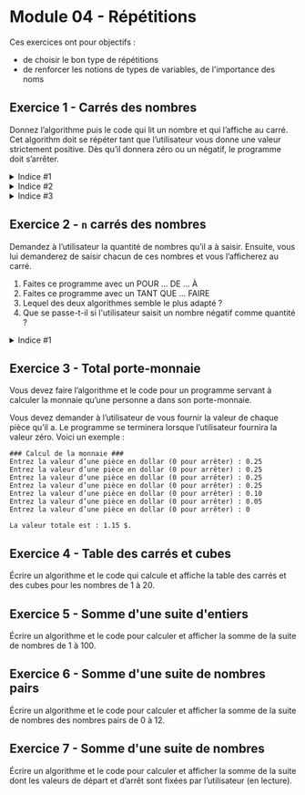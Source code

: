 # Module 04 - Répétitions

Ces exercices ont pour objectifs :

- de choisir le bon type de répétitions
- de renforcer les notions de types de variables, de l'importance des noms

## Exercice 1 - Carrés des nombres

Donnez l’algorithme puis le code qui lit un nombre et qui l’affiche au carré.
Cet algorithm doit se répéter tant que l’utilisateur vous donne une valeur strictement positive.
Dès qu’il donnera zéro ou un négatif, le programme doit s’arrêter.

<details>
    <summary>Indice #1</summary>

Connait-on ou peut-on déduire la quantité d'entiers à lire ?
</details>

<details>
    <summary>Indice #2</summary>

Comment répéter une action ? Quelle est/sont les actions à répéter ? Quand arrête-t-on ?
</details>

<details>
    <summary>Indice #3</summary>

Que représente le carré d'un nombre ?
</details>

<!--
<details>
    <summary>Proposition solution</summary>

``` csharp
entier nombre = 0;
entier nombreAuCarre = 0;

écrire("Veuillez saisir un nombre à élever au carré : ");
nombre = lire();
tant que (nombre > 0) faire {
    nombreAuCarre = nombre * nombre;
    écrire(nombre.VersChaine() + " au carré est : " + nombreAuCarre.VersChaine());

    nombre = lire();
}
```

</details>
-->

## Exercice 2 - `n` carrés des nombres

Demandez à l’utilisateur la quantité de nombres qu’il a à saisir. Ensuite, vous lui demanderez de saisir chacun de ces nombres et vous l’afficherez au carré.

1. Faites ce programme avec un POUR ... DE ... À
2. Faites ce programme avec un TANT QUE ... FAIRE
3. Lequel des deux algorithmes semble le plus adapté ?
4. Que se passe-t-il si l'utilisateur saisit un nombre négatif comme quantité ?

<details>
    <summary>Indice #1</summary>

    Débutez par la boucle "pour". Cherchez à convertir le pour en tant que.
</details>

<!--
<details>
    <summary>Proposition solution 1.</summary>

``` csharp
entier quantiteNombresATraiter = 0;
entier nombre = 0;
entier nombreAuCarre = 0;

écrire("Veuillez entrer la quantité de nombres à traiter svp : ");
quantiteNombresATraiter = lire();

pour entier numeroNombre de 1 à quantiteNombresATraiter {
    écrire("Veuillez saisir le nombre " + numeroNombre.VersChaine() + " à élever au carré : ");
    nombre = lire();

    nombreAuCarre = nombre * nombre;
    écrire(nombre.VersChaine() + " au carré est : " + nombreAuCarre.VersChaine());
}
```

</details>

<details>
    <summary>Proposition solution 2.</summary>

``` csharp
entier quantiteNombresATraiter = 0;
entier nombre = 0;
entier nombreAuCarre = 0;
entier numeroNombre = 1;

écrire("Veuillez entrer la quantité de nombres à traiter svp : ");
quantiteNombresATraiter = lire();

tant que (numeroNombre <= quantiteNombresATraiter) {
    écrire("Veuillez saisir le nombre " + numeroNombre.VersChaine() + " à élever au carré : ");
    nombre = lire();

    nombreAuCarre = nombre * nombre;
    écrire(nombre.VersChaine() + " au carré est : " + nombreAuCarre.VersChaine());

    numeroNombre = numeroNombre + 1;
}
```

</details>
-->

## Exercice 3 - Total porte-monnaie

Vous devez faire l’algorithme et le code pour un programme servant à calculer la monnaie qu’une personne a dans son porte-monnaie.

Vous devez demander à l’utilisateur de vous fournir la valeur de chaque pièce qu’il a. Le programme se terminera lorsque l’utilisateur fournira la valeur zéro. Voici un exemple :

```console
### Calcul de la monnaie ###
Entrez la valeur d’une pièce en dollar (0 pour arrêter) : 0.25
Entrez la valeur d’une pièce en dollar (0 pour arrêter) : 0.25
Entrez la valeur d’une pièce en dollar (0 pour arrêter) : 0.25
Entrez la valeur d’une pièce en dollar (0 pour arrêter) : 0.25
Entrez la valeur d’une pièce en dollar (0 pour arrêter) : 0.10
Entrez la valeur d’une pièce en dollar (0 pour arrêter) : 0.05
Entrez la valeur d’une pièce en dollar (0 pour arrêter) : 0

La valeur totale est : 1.15 $.
```

<!--
<details>
    <summary>Proposition solution</summary>

``` csharp
réel valeurPiece = 0.0;
réel valeurTotale = 0.0;

écrireNL("### Calcul de la monnaie ###");

écrire("Entrez la valeur d’une pièce en dollar (0 pour arrêter) : ");
valeurPiece = lire();

tant que (valeurPiece > 0) {
    valeurTotale = valeurTotale + valeurPiece;

    écrire("Entrez la valeur d’une pièce en dollar (0 pour arrêter) : ");
    valeurPiece = lire();
};

écrireNL("");
écrireNL("La valeur totale est : " + valeurTotale.VersChaine() + " $.");
```

</details>
-->

## Exercice 4 - Table des carrés et cubes

Écrire un algorithme et le code qui calcule et affiche la table des carrés et des cubes pour les nombres de 1 à 20.

<!--
<details>
    <summary>Proposition solution</summary>

``` csharp
entier carreNombre = 0;
entier cubeNombre = 0;

pour entier nombre de 1 à 20 {
    carreNombre = nombre * nombre;
    cubeNombre = carreNombre * nombre;

    écrireNL("Avec le nombre " + nombre.VersChaine() + ", le carré est " + carreNombre.VersChaine() + " et le cube est " + cubeNombre.VersChaine());
}
```

</details>
-->

## Exercice 5 - Somme d'une suite d'entiers

Écrire un algorithme et le code pour calculer et afficher la somme de la suite de nombres de 1 à 100.

<!--
<details>
    <summary>Proposition solution</summary>

``` csharp
entier sommeEntiers = 0;

pour entier nombre de 1 à 100 {
    sommeEntiers = sommeEntiers + nombre;
}

écrire("La somme de 1 à 100 est " + sommeEntiers.VersChaine());
```

</details>
-->

## Exercice 6 - Somme d'une suite de nombres pairs

Écrire un algorithme et le code pour calculer et afficher la somme de la suite de nombres des nombres pairs de 0 à 12.

<!--
<details>
    <summary>Proposition solution</summary>

``` csharp
entier sommeNombresPairs = 0;

pour entier nombrePair de 2 à 12 évolution +2 {
    sommeNombresPairs = sommeNombresPairs + nombrePair;
}

écrire("La somme des nombres pairs de 0 à 12 est " + sommeNombresPairs.VersChaine());
```

</details>
-->

## Exercice 7 - Somme d'une suite de nombres

Écrire un algorithme et le code pour calculer et afficher la somme de la suite dont les valeurs de départ et d’arrêt sont fixées par l’utilisateur (en lecture).

<!--
<details>
    <summary>Proposition solution</summary>

``` csharp
entier sommeEntiers = 0;
entier valeurDepart = 0;
entier valeurArret = 0;

écrire("Veuillez entrer une valeur de départ pour la suite : ");
valeurDepart = lire();

écrire("Veuillez entrer une valeur de arrêt pour la suite : ");
valeurArret = lire();

pour entier nombre de valeurDepart à valeurArret {
    sommeEntiers = sommeEntiers + nombre;
}

écrire("La somme de " + valeurDepart.VersChaine() + " à " + valeurArret.VersChaine() + "est " + sommeEntiers.VersChaine());
```

</details>
-->
